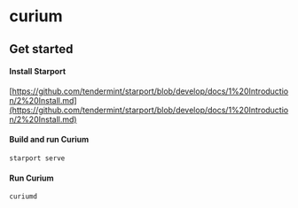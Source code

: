 # curium



## Get started


#### Install Starport
[https://github.com/tendermint/starport/blob/develop/docs/1%20Introduction/2%20Install.md](https://github.com/tendermint/starport/blob/develop/docs/1%20Introduction/2%20Install.md)

#### Build and run Curium
```
starport serve
```

#### Run Curium
```
curiumd
```
